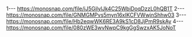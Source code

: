 1--- https://monosnap.com/file/iJ5GilylJk4C25WbiDoqDzzL0hQB1T
2--- https://monosnap.com/file/GNMGMPvs5myn16xIKCFVWwjnShhw03
3--- https://monosnap.com/file/Hb2eqwWK6RE3A9kS1cD8JjPmR9skAy
4--- https://monosnap.com/file/080zWE3wvNwpC9kgGgSwzxAK5JoNoT
